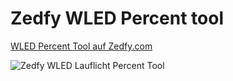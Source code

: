 # Zedfy WLED Percent tool

[WLED Percent Tool auf Zedfy.com](https://www.zedfy.com/wled-anleitungen/wled-percent-lauflicht-tool)

![Zedfy WLED Lauflicht Percent Tool](https://github.com/Zedfyled/zedfywledlauflichtool/img/Screenshot.png?raw=true)
